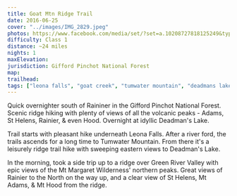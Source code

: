 ```yaml
---
title: Goat Mtn Ridge Trail
date: 2016-06-25
cover: "../images/IMG_2829.jpeg"
photos: https://www.facebook.com/media/set/?set=a.10208727818125249&type=1&l=0b0d3661cc
difficulty: Class 1
distance: ~24 miles
nights: 1
maxElevation:
jurisdiction: Gifford Pinchot National Forest
map:
trailhead:
tags: ["leona falls", "goat creek", "tumwater mountain", "deadmans lake", "mt margaret", "mt st helens", "green river", "cascades", "washington", "2016", "20-30 miles", "hike"]
---
```


Quick overnighter south of Raininer in the Gifford Pinchot National Forest.  Scenic ridge
hiking with plenty of views of all the volcanic peaks - Adams, St Helens,
Rainier, & even Hood.  Overnight at idyllic Deadman's Lake.

Trail starts with pleasant hike underneath Leona Falls.  After a river ford,
the trails ascends for a long time to Tumwater Mountain.  From there it's
a leisurely ridge trail hike with sweeping eastern views to Deadman's Lake.

In the morning, took a side trip up to a ridge over Green River Valley with
epic views of the Mt Margaret Wilderness' northern peaks.  Great views of
Rainier to the North on the way up, and a clear view of St Helens, Mt Adams, & Mt Hood from the ridge.


